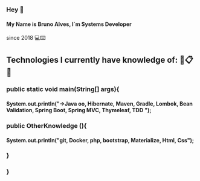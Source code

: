 ### Hey 👋

#### My Name is **Bruno Alves**, I`m Systems Developer 
since 2018 💻⌨️ 

## Technologies I currently have knowledge of: 📄📋📝
### public static void main(String[] args){
#### System.out.println(**"->Java oo, Hibernate, Maven, Gradle, Lombok, Bean Validation, Spring Boot, Spring MVC, Thymeleaf, TDD  "**);

### public OtherKnowledge (){
#### System.out.println(**"git, Docker, php, bootstrap, Materialize, Html, Css"**);

###     }
### }


















